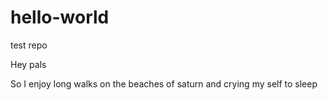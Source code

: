 # hello-world
test repo

Hey pals

So I enjoy long walks on the beaches of saturn and crying my self to sleep
